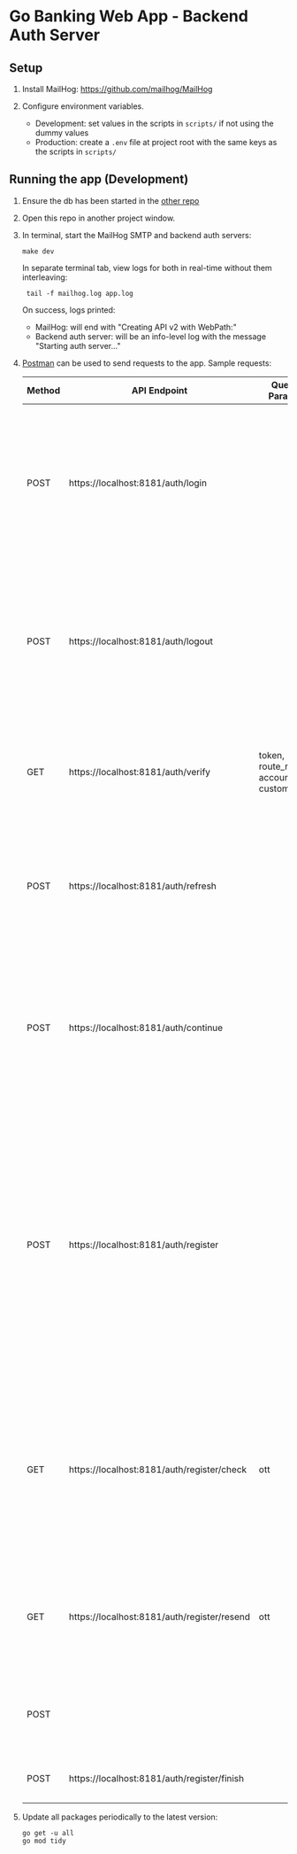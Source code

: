 # Go Banking Web App - Backend Auth Server

## Setup
1. Install MailHog: https://github.com/mailhog/MailHog

2. Configure environment variables.
   * Development: set values in the scripts in `scripts/` if not using the dummy values
   * Production: create a `.env` file at project root with the same keys as the scripts in `scripts/`

## Running the app (Development)
1. Ensure the db has been started in the [other repo](https://github.com/aliciatay-zls/banking)

2. Open this repo in another project window.

3. In terminal, start the MailHog SMTP and backend auth servers:
   ```
   make dev
   ```
   In separate terminal tab, view logs for both in real-time without them interleaving:
   ```
    tail -f mailhog.log app.log
   ```
   On success, logs printed:
   * MailHog: will end with "Creating API v2 with WebPath:"
   * Backend auth server: will be an info-level log with the message "Starting auth server..."

4. [Postman](https://www.postman.com/) can be used to send requests to the app. Sample requests:

   | Method | API Endpoint                                | Query Params                               | Body                                                                                                                                                                                                                       | Result                                                                                                                                                                                                                                         |
   |--------|---------------------------------------------|--------------------------------------------|----------------------------------------------------------------------------------------------------------------------------------------------------------------------------------------------------------------------------|------------------------------------------------------------------------------------------------------------------------------------------------------------------------------------------------------------------------------------------------|
   | POST   | https://localhost:8181/auth/login           |                                            | {"username": "2001", <br/>"password": "abc123"}                                                                                                                                                                            | Will successfully login as the user with username 2001, then display/return access token valid for 1 hour and refresh token valid for 1 month from current time                                                                                |
   | POST   | https://localhost:8181/auth/logout          |                                            | {"refresh_token": ...}                                                                                                                                                                                                     | Will check the refresh token's validity and end the session for the user, then return 200 to indicate successful logout or another status code otherwise                                                                                       |
   | GET    | https://localhost:8181/auth/verify          | token, route_name, account_id, customer_id |                                                                                                                                                                                                                            | Will verify the client's request based on the token, then display/return authorization success or failure                                                                                                                                      |
   | POST   | https://localhost:8181/auth/refresh         |                                            | {"access_token": ..., <br/>"refresh_token": ...}                                                                                                                                                                           | Will check the tokens' validity and ability to refresh, then display/return a new access token valid for 1 hour from current time                                                                                                              |
   | POST   | https://localhost:8181/auth/continue        |                                            | {"access_token": ..., <br/>"refresh_token": ...}                                                                                                                                                                           | Will check the tokens' validity and existence in the store, then return 200 to indicate the user already logged in previously or another status code otherwise                                                                                 |
   |        |                                             |                                            |                                                                                                                                                                                                                            |                                                                                                                                                                                                                                                |
   | POST   | https://localhost:8181/auth/register        |                                            | {"full_name": "testing", <br/>"country": "testCountry", <br/>"zipcode": "123456", <br/>"date_of_birth": "2000-11-11", <br/>"email": "test@testmail.com", <br/>"username": "testUsername", <br/>"password": "Test1234567!"} | Will sign up as a customer who has 2 accounts opened for them automatically (a saving account of $30,0000 and a checking account of $6,000), then display/return the email address used during sign-up and the date this sign-up was processed |
   | GET    | https://localhost:8181/auth/register/check  | ott                                        |                                                                                                                                                                                                                            | Will check the one-time token's validity and the registration, then return 200 to indicate that both are fine and the registration can go on to be confirmed if not already done                                                               |
   | GET    | https://localhost:8181/auth/register/resend | ott                                        |                                                                                                                                                                                                                            | Will send a new confirmation link to the same email used in the registration (retrieved from the token)                                                                                                                                        |
   | POST   |                                             |                                            | {"email": "test@testmail.com"}                                                                                                                                                                                             | Will send a new confirmation link to the same email used in the registration                                                                                                                                                                   |
   | POST   | https://localhost:8181/auth/register/finish |                                            | {"one_time_token": ...}                                                                                                                                                                                                    | Will complete the registration process                                                                                                                                                                                                         |

5. Update all packages periodically to the latest version:
   ```
   go get -u all
   go mod tidy
   ```
